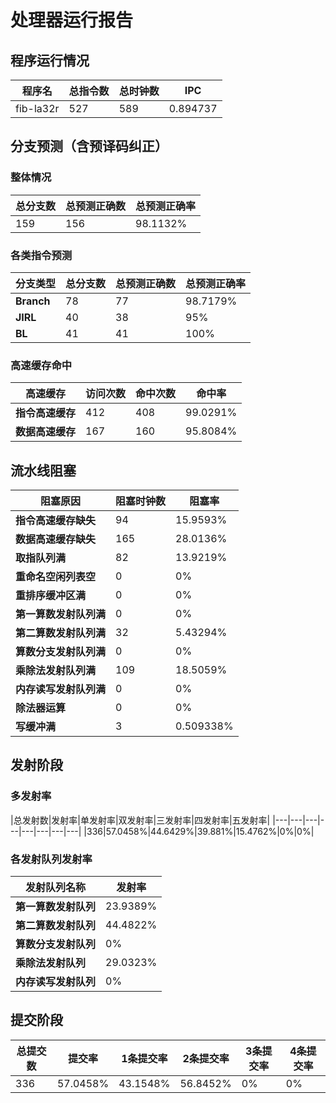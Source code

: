 # 处理器运行报告
## 程序运行情况
|程序名|总指令数|总时钟数|IPC|
|---|---|---|---|
|fib-la32r|527|589|0.894737|

## 分支预测（含预译码纠正）
### 整体情况
|总分支数|总预测正确数|总预测正确率|
|---|---|---|
|159|156|98.1132%|

### 各类指令预测
|分支类型|总分支数|总预测正确数|总预测正确率|
|---|---|---|---|
|**Branch**| 78 | 77 | 98.7179%|
|**JIRL**| 40 | 38 | 95%|
|**BL**| 41 | 41 | 100%|

### 高速缓存命中
|高速缓存|访问次数|命中次数|命中率|
|---|---|---|---|
|**指令高速缓存**| 412 | 408 | 99.0291%|
|**数据高速缓存**| 167 | 160 | 95.8084%|
## 流水线阻塞
|阻塞原因|阻塞时钟数|阻塞率|
|---|---|---|
|**指令高速缓存缺失**| 94 | 15.9593%|
|**数据高速缓存缺失**| 165 | 28.0136%|
|**取指队列满**| 82 | 13.9219%|
|**重命名空闲列表空**|0 | 0%|
|**重排序缓冲区满**|0 | 0%|
|**第一算数发射队列满**|0 | 0%|
|**第二算数发射队列满**|32 | 5.43294%|
|**算数分支发射队列满**|0 | 0%|
|**乘除法发射队列满**|109 | 18.5059%|
|**内存读写发射队列满**|0 | 0%|
|**除法器运算**|0 | 0%|
|**写缓冲满**|3 | 0.509338%|

## 发射阶段
### 多发射率
|总发射数|发射率|单发射率|双发射率|三发射率|四发射率|五发射率|
|---|---|---|---|---|---|---|---|
|336|57.0458%|44.6429%|39.881%|15.4762%|0%|0%|

### 各发射队列发射率
|发射队列名称|发射率|
|---|---|
|**第一算数发射队列**|23.9389%|
|**第二算数发射队列**|44.4822%|
|**算数分支发射队列**|0%|
|**乘除法发射队列**|29.0323%|
|**内存读写发射队列**|0%|

## 提交阶段
|总提交数|提交率|1条提交率|2条提交率|3条提交率|4条提交率|
|---|---|---|---|---|---|
|336|57.0458%|43.1548%|56.8452%|0%|0%|

